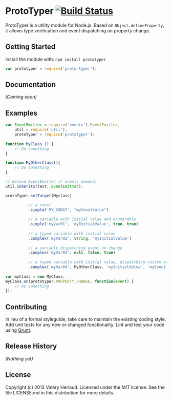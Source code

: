 # ProtoTyper [![Build Status](https://secure.travis-ci.org/operandom/prototyper.png?branch=master)](http://travis-ci.org/operandom/prototyper)
ProtoTyper is a utility module for Node.js. Based on `Object.defineProperty`, it allows type verification and event dispatching on property change.

## Getting Started
Install the module with: `npm install prototyper`

```javascript
var prototyper = require('proto-typer');
```

## Documentation
_(Coming soon)_

## Examples
```javascript
var EventEmitter = require('events').EventEmitter,
	util = require('util'),
	protoTyper = require('prototyper');
	
function MyClass () {
	// Do something
}

function MyOtherClass(){
	// Do something
}

// Extend EventEmitter if events needed.
util.inherits(Test, EventEmitter);

protoTyper.setTarget(Myclass)

		  // a const
		  .simple('MY_CONST', "myConstValue")
		  
		  // a variable with initial value and enumerable
		  .simple('myVar01', 'myInitialValue', true, true)
		  
		  // a typed variable with initial value
		  .complex('myVar02', String, 'myInitialValue')
		  
		  // a variable dispatching event on change
		  .complex('myVar03', null, false, true)
		  
		  // a typed variable with initial value, dispatching custom event on change, enumerable and configurable
		  .complex('myVar04', MyOtherClass, 'myInitialValue', 'myEventType', true, true);
		  
var myClass = new MyClass;
myClass.on(prototyper.PROPERTY_CHANGE, function(event) {
	// Do something
});
```

## Contributing
In lieu of a formal styleguide, take care to maintain the existing coding style. Add unit tests for any new or changed functionality. Lint and test your code using [Grunt](http://gruntjs.com/).

## Release History
_(Nothing yet)_

## License
Copyright (c) 2013 Valéry Herlaud. Licensed under the MIT license.
See the file LICENSE.md in this distribution for more details.
